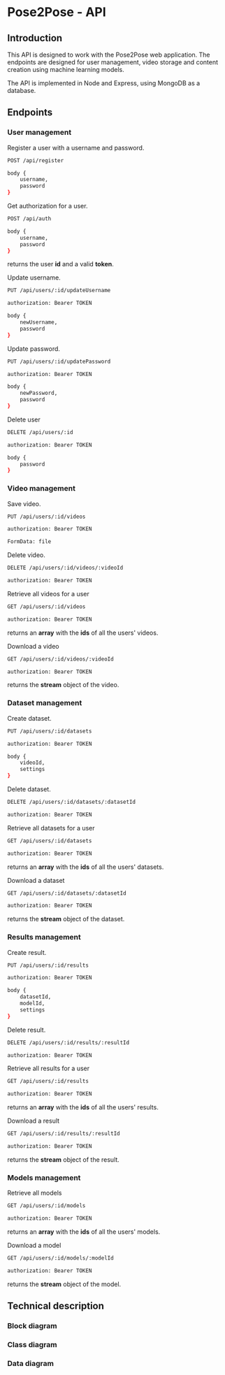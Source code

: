 # Pose2Pose - API

## Introduction

This API is designed to work with the Pose2Pose web application. The endpoints are designed for user management, video storage and content creation using machine learning models.

The API is implemented in Node and Express, using MongoDB as a database. 

## Endpoints

### User management

Register a user with a username and password.

```bash
POST /api/register
```

```bash
body {
    username, 
    password
}
```

Get authorization for a user.

```bash
POST /api/auth
```

```bash
body {
    username, 
    password
}
```

returns the user **id** and a valid **token**.

Update username.

```bash
PUT /api/users/:id/updateUsername
```

```bash
authorization: Bearer TOKEN
```

```bash
body {
    newUsername, 
    password
}
```

Update password.

```bash
PUT /api/users/:id/updatePassword
```

```bash
authorization: Bearer TOKEN
```

```bash
body {
    newPassword, 
    password
}
```

Delete user

```bash
DELETE /api/users/:id
```

```bash
authorization: Bearer TOKEN
```

```bash
body {
    password
}
```

### Video management

Save video.

```bash
PUT /api/users/:id/videos
```

```bash
authorization: Bearer TOKEN
```

```bash
FormData: file
```

Delete video.

```bash
DELETE /api/users/:id/videos/:videoId
```

```bash
authorization: Bearer TOKEN
```

Retrieve all videos for a user

```bash
GET /api/users/:id/videos
```

```bash
authorization: Bearer TOKEN
```

returns an **array** with the **ids** of all the users' videos.

Download a video

```bash
GET /api/users/:id/videos/:videoId
```

```bash
authorization: Bearer TOKEN
```

returns the **stream** object of the video.

### Dataset management

Create dataset.

```bash
PUT /api/users/:id/datasets
```

```bash
authorization: Bearer TOKEN
```

```bash
body {
    videoId,
    settings
}
```

Delete dataset.

```bash
DELETE /api/users/:id/datasets/:datasetId
```

```bash
authorization: Bearer TOKEN
```

Retrieve all datasets for a user

```bash
GET /api/users/:id/datasets
```

```bash
authorization: Bearer TOKEN
```
returns an **array** with the **ids** of all the users' datasets.

Download a dataset

```bash
GET /api/users/:id/datasets/:datasetId
```

```bash
authorization: Bearer TOKEN
```

returns the **stream** object of the dataset.


### Results management

Create result.

```bash
PUT /api/users/:id/results
```
```bash
authorization: Bearer TOKEN
```
```bash
body {
    datasetId,
    modelId,
    settings
}
```
Delete result.

```bash
DELETE /api/users/:id/results/:resultId
```

```bash
authorization: Bearer TOKEN
```

Retrieve all results for a user

```bash
GET /api/users/:id/results
```

```bash
authorization: Bearer TOKEN
```
returns an **array** with the **ids** of all the users' results.

Download a result

```bash
GET /api/users/:id/results/:resultId
```

```bash
authorization: Bearer TOKEN
```

returns the **stream** object of the result.


### Models management

Retrieve all models

```bash
GET /api/users/:id/models
```

```bash
authorization: Bearer TOKEN
```
returns an **array** with the **ids** of all the users' models.

Download a model

```bash
GET /api/users/:id/models/:modelId
```

```bash
authorization: Bearer TOKEN
```

returns the **stream** object of the model.


## Technical description

### Block diagram

### Class diagram

### Data diagram